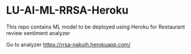 # LU-AI-ML-RRSA-Heroku
This repo contains ML model to be deployed using Heroku for Restaurant review sentiment analyzer

Go to analyzer
https://rrsa-nakujh.herokuapp.com/
